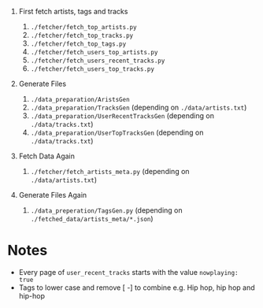 1. First fetch artists, tags and tracks
    1. `./fetcher/fetch_top_artists.py`
    1. `./fetcher/fetch_top_tracks.py`
    1. `./fetcher/fetch_top_tags.py`
    1. `./fetcher/fetch_users_top_artists.py`
    1. `./fetcher/fetch_users_recent_tracks.py`
    1. `./fetcher/fetch_users_top_tracks.py`

1. Generate Files
    1. `./data_preparation/AristsGen`
    1. `./data_preparation/TracksGen` (depending on `./data/artists.txt`)
    1. `./data_preparation/UserRecentTracksGen` (depending on `./data/tracks.txt`)
    1. `./data_preparation/UserTopTracksGen` (depending on `./data/tracks.txt`)

1. Fetch Data Again
    1. `./fetcher/fetch_artists_meta.py` (depending on `./data/artists.txt`)

1. Generate Files Again
    1. `./data_preperation/TagsGen.py` (depending on `./fetched_data/artists_meta/*.json`)

# Notes

- Every page of `user_recent_tracks` starts with the value `nowplaying: true`
- Tags to lower case and remove [ -] to combine e.g. Hip hop, hip hop and hip-hop
